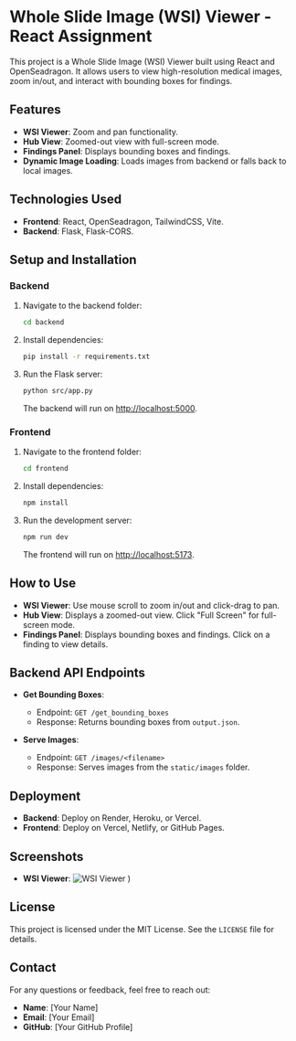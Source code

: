 # Whole Slide Image (WSI) Viewer - React Assignment

This project is a Whole Slide Image (WSI) Viewer built using React and OpenSeadragon. It allows users to view high-resolution medical images, zoom in/out, and interact with bounding boxes for findings.

## Features

- **WSI Viewer**: Zoom and pan functionality.
- **Hub View**: Zoomed-out view with full-screen mode.
- **Findings Panel**: Displays bounding boxes and findings.
- **Dynamic Image Loading**: Loads images from backend or falls back to local images.

## Technologies Used

- **Frontend**: React, OpenSeadragon, TailwindCSS, Vite.
- **Backend**: Flask, Flask-CORS.

## Setup and Installation

### Backend

1. Navigate to the backend folder:

    ```bash
    cd backend
    ```

2. Install dependencies:

    ```bash
    pip install -r requirements.txt
    ```

3. Run the Flask server:

    ```bash
    python src/app.py
    ```

    The backend will run on [http://localhost:5000](http://localhost:5000).

### Frontend

1. Navigate to the frontend folder:

    ```bash
    cd frontend
    ```

2. Install dependencies:

    ```bash
    npm install
    ```

3. Run the development server:

    ```bash
    npm run dev
    ```

    The frontend will run on [http://localhost:5173](http://localhost:5173).

## How to Use

- **WSI Viewer**: Use mouse scroll to zoom in/out and click-drag to pan.
- **Hub View**: Displays a zoomed-out view. Click "Full Screen" for full-screen mode.
- **Findings Panel**: Displays bounding boxes and findings. Click on a finding to view details.

## Backend API Endpoints

- **Get Bounding Boxes**:
    - Endpoint: `GET /get_bounding_boxes`
    - Response: Returns bounding boxes from `output.json`.

- **Serve Images**:
    - Endpoint: `GET /images/<filename>`
    - Response: Serves images from the `static/images` folder.

## Deployment

- **Backend**: Deploy on Render, Heroku, or Vercel.
- **Frontend**: Deploy on Vercel, Netlify, or GitHub Pages.

## Screenshots

- **WSI Viewer**:
  ![WSI Viewer](![![image](https://github.com/user-attachments/assets/5225b8ef-f473-4f02-80d9-397a63fbb674)
)
)


## License

This project is licensed under the MIT License. See the `LICENSE` file for details.

## Contact

For any questions or feedback, feel free to reach out:

- **Name**: [Your Name]
- **Email**: [Your Email]
- **GitHub**: [Your GitHub Profile]
